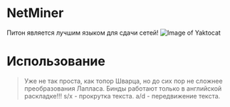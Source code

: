 # NetMiner
Питон является лучшим языком для сдачи сетей!
![Image of Yaktocat](https://sun9-51.userapi.com/impf/X2XbVg2iYHjIETND5h_hvJKWAXCR2bzobzrmfw/wRSkI34lLcs.jpg?size=854x480&quality=96&proxy=1&sign=ea789e48a004d5a228193c1147478944&type=album)

# Использование
> Уже не так проста, как топор Шварца, но до сих пор не сложнее преобразования Лапласа.
Бинды работают только в английской раскладке!!!
s/x - прокрутка текста.
a/d - передвижение текста.

